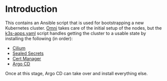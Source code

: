 # Introduction
This contains an Ansible script that is used for bootstrapping a new Kubernetes cluster. [Omni](https://github.com/kenlasko/omni) takes care of the initial setup of the nodes, but the [k3s-apps.yaml](/ansible/k3s-apps.yaml) script handles getting the cluster to a usable state by installing the following (in order):
* [Cilium](/manifests/network/cilium)
* [Sealed Secrets](/manifests/system/sealed-secrets)
* [Cert Manager](/manifests/system/cert-manager)
* [Argo CD](/manifests/argocd)

Once at this stage, Argo CD can take over and install everything else.